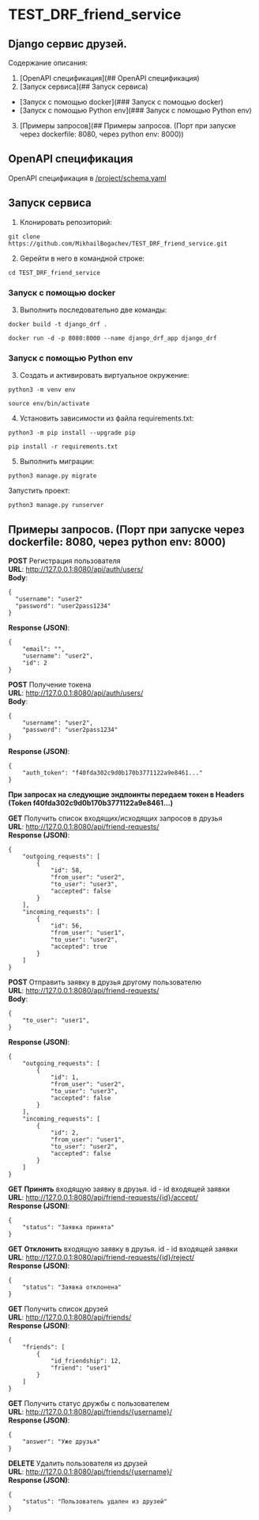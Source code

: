 # TEST_DRF_friend_service
## Django сервис друзей.  
Содержание описания:
1. [OpenAPI спецификация](## OpenAPI спецификация)
2. [Запуск сервиса](## Запуск сервиса)
  - [Запуск с помощью docker](### Запуск с помощью docker)
  - [Запуск с помощью Python env](### Запуск с помощью Python env)
3. [Примеры запросов](## Примеры запросов. (Порт при запуске через dockerfile: 8080, через python env: 8000))  

## OpenAPI спецификация
OpenAPI спецификация в [/project/schema.yaml](https://github.com/MikhailBogachev/TEST_DRF_friend_service/blob/main/project/schema.yaml)   

## Запуск сервиса
1. Клонировать репозиторий:
```
git clone https://github.com/MikhailBogachev/TEST_DRF_friend_service.git
```
2. Gерейти в него в командной строке:
```
cd TEST_DRF_friend_service
```
### Запуск с помощью docker
3. Выполнить последовательно две команды:
```
docker build -t django_drf .
```

```
docker run -d -p 8080:8000 --name django_drf_app django_drf
```
### Запуск с помощью Python env
3. Cоздать и активировать виртуальное окружение:
```
python3 -m venv env
```

```
source env/bin/activate
```
4. Установить зависимости из файла requirements.txt:

```
python3 -m pip install --upgrade pip
```

```
pip install -r requirements.txt
```

5. Выполнить миграции:

```
python3 manage.py migrate
```

Запустить проект:

```
python3 manage.py runserver
```

## Примеры запросов. (Порт при запуске через dockerfile: 8080, через python env: 8000)
__**POST**__ Регистрация пользователя  
**URL**: http://127.0.0.1:8080/api/auth/users/  
**Body**:
```
{
  "username": "user2"
  "password": "user2pass1234"
}
```
**Response (JSON)**:
```
{
    "email": "",
    "username": "user2",
    "id": 2
}
```

__**POST**__ Получение токена  
**URL**: http://127.0.0.1:8080/api/auth/users/  
**Body**:
```
{
    "username": "user2",
    "password": "user2pass1234"
}
```
**Response (JSON)**:
```
{
    "auth_token": "f40fda302c9d0b170b3771122a9e8461..."
}
```

__При запросах на следующие эндпоинты передаем токен в Headers (Token f40fda302c9d0b170b3771122a9e8461...)__

__**GET**__ Получить список входящих/исходящих запросов в друзья  
**URL**: http://127.0.0.1:8080/api/friend-requests/  
**Response (JSON)**:
```
{
    "outgoing_requests": [
        {
            "id": 58,
            "from_user": "user2",
            "to_user": "user3",
            "accepted": false
        }
    ],
    "incoming_requests": [
        {
            "id": 56,
            "from_user": "user1",
            "to_user": "user2",
            "accepted": true
        }
    ]
}
```

__**POST**__ Отправить заявку в друзья другому пользователю  
**URL**: http://127.0.0.1:8080/api/friend-requests/  
**Body**:
```
{
    "to_user": "user1",
}
```
**Response (JSON)**:
```
{
    "outgoing_requests": [
        {
            "id": 1,
            "from_user": "user2",
            "to_user": "user3",
            "accepted": false
        }
    ],
    "incoming_requests": [
        {
            "id": 2,
            "from_user": "user1",
            "to_user": "user2",
            "accepted": false
        }
    ]
}
```

__**GET**__ **Принять** входящую заявку в друзья. id - id входящей заявки  
**URL**: http://127.0.0.1:8080/api/friend-requests/{id}/accept/  
**Response (JSON)**:
```
{
    "status": "Заявка принята"
}
```


__**GET**__ **Отклонить** входящую заявку в друзья. id - id входящей заявки  
**URL**: http://127.0.0.1:8080/api/friend-requests/{id}/reject/  
**Response (JSON)**:
```
{
    "status": "Заявка отклонена"
}
```

__**GET**__ Получить список друзей  
**URL**: http://127.0.0.1:8080/api/friends/  
**Response (JSON)**:
```
{
    "friends": [
        {
            "id_friendship": 12,
            "friend": "user1"
        }
    ]
}
```

__**GET**__ Получить статус дружбы с пользователем  
**URL**: http://127.0.0.1:8080/api/friends/{username}/  
**Response (JSON)**:
```
{
    "answer": "Уже друзья"
}
```

__**DELETE**__ Удалить пользователя из друзей  
**URL**: http://127.0.0.1:8080/api/friends/{username}/  
**Response (JSON)**:
```
{
    "status": "Пользователь удален из друзей"
}
```
